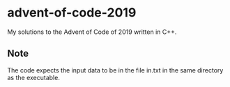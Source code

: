 # advent-of-code-2019
My solutions to the Advent of Code of 2019 written in C++.

## Note
The code expects the input data to be in the file in.txt in the same directory as the executable.
